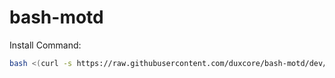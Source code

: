 # bash-motd

Install Command:
```bash
bash <(curl -s https://raw.githubusercontent.com/duxcore/bash-motd/dev/install.bash)
```

